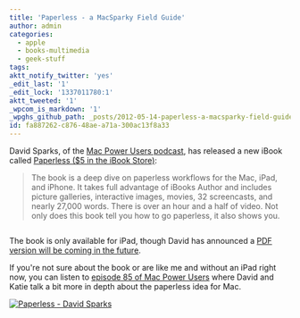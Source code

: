 ```yaml
---
title: 'Paperless - a MacSparky Field Guide'
author: admin
categories:
  - apple
  - books-multimedia
  - geek-stuff
tags: 
aktt_notify_twitter: 'yes'
_edit_last: '1'
_edit_lock: '1337011780:1'
aktt_tweeted: '1'
_wpcom_is_markdown: '1'
_wpghs_github_path: _posts/2012-05-14-paperless-a-macsparky-field-guide.md
id: fa887262-c876-48ae-a71a-300ac13f8a33
---
```

<p>David Sparks, of the <a href="http://5by5.tv/mpu">Mac Power Users podcast</a>, has released a new iBook called <a href="http://click.linksynergy.com/fs-bin/stat?id=6PFrOqNV4B8&offerid=146261&type=3&subid=0&tmpid=1826&RD_PARM1=http%253A%252F%252Fitunes.apple.com%252Fca%252Fbook%252Fpaperless%252Fid520393162%253Fmt%253D11%2526uo%253D4%2526partnerId%253D30" target="itunes_store">Paperless ($5 in the iBook Store)</a>:</p>
<blockquote><p>
  The book is a deep dive on paperless workflows for the Mac, iPad, and iPhone. It takes full advantage of iBooks Author and includes picture galleries, interactive images, movies, 32 screencasts, and nearly 27,000 words. There is over an hour and a half of video. Not only does this book tell you how to go paperless, it also shows you.
</p></blockquote>
<p><img src="https://chrisenns.com/wp-content/uploads/2012/05/Paperless-A-MacSparky-Field-Guide.jpg" alt="" title="Paperless - A MacSparky Field Guide" class="aligncenter size-full wp-image-20399" /></p>
<p>The book is only available for iPad, though David has announced a <a href="http://www.macsparky.com/blog/2012/5/11/paperless-update.html">PDF version will be coming in the future</a>.</p>
<p>If you're not sure about the book or are like me and without an iPad right now, you can listen to <a href="http://5by5.tv/mpu/85">episode 85 of Mac Power Users</a> where David and Katie talk a bit more in depth about the paperless idea for Mac.</p>
<p><a href="http://click.linksynergy.com/fs-bin/stat?id=6PFrOqNV4B8&offerid=146261&type=3&subid=0&tmpid=1826&RD_PARM1=http%253A%252F%252Fitunes.apple.com%252Fca%252Fbook%252Fpaperless%252Fid520393162%253Fmt%253D11%2526uo%253D4%2526partnerId%253D30" target="itunes_store"><img src="http://r.mzstatic.com/images/web/linkmaker/badge_bookstore-lrg.gif" alt="Paperless - David Sparks" style="border: 0;"/></a></p>
